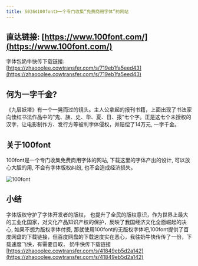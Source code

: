```yaml
---
title: S036《100font》一个专门收集“免费商用字体”的网站
---
```




## 直达链接: [https://www.100font.com/](https://www.100font.com/)



字体包奶牛快传下载链接:  [https://zhaooolee.cowtransfer.com/s/719eb1fa5eed43](https://zhaooolee.cowtransfer.com/s/719eb1fa5eed43)

## 何为一字千金?

《九层妖塔》有一个一晃而过的镜头。主人公拿起的报刊书籍，上面出现了书法家向佳红书法作品中的“鬼、族、史、华、夏、日、报”七个字。正是这七个未授权的汉字，让电影制作方、发行方等被判字体侵权，并赔偿了14万元, 一字千金。



## 关于100font



100font是一个专门收集免费商用字体的网站, 下载这里的字体产出的设计, 可以放心大胆的用, 不会有字体版权纠纷,   也不会造成经济损失。





![100font](https://www.v2fy.com/asset/0i/OnlineToolsBook/OnlineToolsBookMD/S036-100font.assets/100font.png)



## 小结

字体版权守护了字体开发者的版权， 也提升了全民的版权意识，作为世界上最大的工业化国家，对文化产品知识产权的保护，反映了我国经济文化全面崛起的决心, 如果不想为版权字体付费, 那就使用100font的无版权字体吧,100font提供了百度网盘的下载链接，但百度网盘的下载速度实在恶心，我往奶牛快传传了一份，下载速度飞快，有需要自取， 奶牛快传下载链接 [https://zhaooolee.cowtransfer.com/s/41849eb5d2a142](https://zhaooolee.cowtransfer.com/s/41849eb5d2a142)